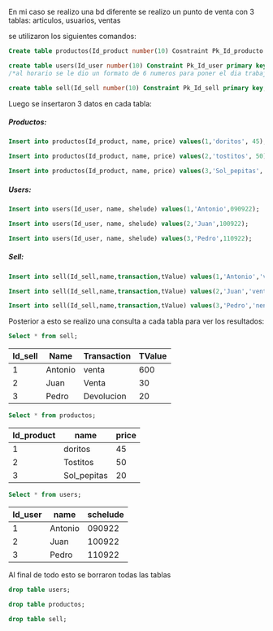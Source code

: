 En mi caso se realizo una bd diferente
se realizo un punto de venta con 3 tablas:
articulos, usuarios, ventas

se utilizaron los siguientes comandos:
```SQL
Create table productos(Id_product number(10) Cosntraint Pk_Id_producto primary key, name char(30) not null, price number(3) null);

create table users(Id_user number(10) Constraint Pk_Id_user primary key, name char(30) not null, schelude number(6) not null);
/*al horario se le dio un formato de 6 numeros para poner el dia trabajado en formato DDMMYY */

create table sell(Id_sell number(10) Constraint Pk_Id_sell primary key, name char(20) not null, transaction char(20) not null, tValue number(4) null);
```

Luego se insertaron 3 datos en cada tabla:
##### Productos:
```SQL
Insert into productos(Id_product, name, price) values(1,'doritos', 45);

Insert into productos(Id_product, name, price) values(2,'tostitos', 50);

Insert into productos(Id_product, name, price) values(3,'Sol_pepitas', 20);
```

##### Users:
```SQL
Insert into users(Id_user, name, shelude) values(1,'Antonio',090922);

Insert into users(Id_user, name, shelude) values(2,'Juan',100922);

Insert into users(Id_user, name, shelude) values(3,'Pedro',110922);
```

##### Sell:
```SQL
Insert into sell(Id_sell,name,transaction,tValue) values(1,'Antonio','venta',600);

Insert into sell(Id_sell,name,transaction,tValue) values(2,'Juan','venta',30);

Insert into sell(Id_sell,name,transaction,tValue) values(3,'Pedro','nenta',600);
```

Posterior a esto se realizo una consulta a cada tabla para ver los resultados:
```SQL
Select * from sell;
```

|Id_sell|Name|Transaction|TValue|
|-|-|-|-|
|1|Antonio|venta|600|
|2|Juan|Venta|30|
|3|Pedro|Devolucion|20|


```SQL
Select * from productos;
```

|Id_product|name|price|
|-|-|-|
|1|doritos|45|
|2|Tostitos|50|
|3|Sol_pepitas|20|


```SQL
Select * from users;
```

|Id_user|name|schelude|
|-|-|-|
|1|Antonio|090922|
|2|Juan|100922|
|3|Pedro|110922|


Al final de todo esto se borraron todas las tablas

```SQL
drop table users;

drop table productos;

drop table sell;
```